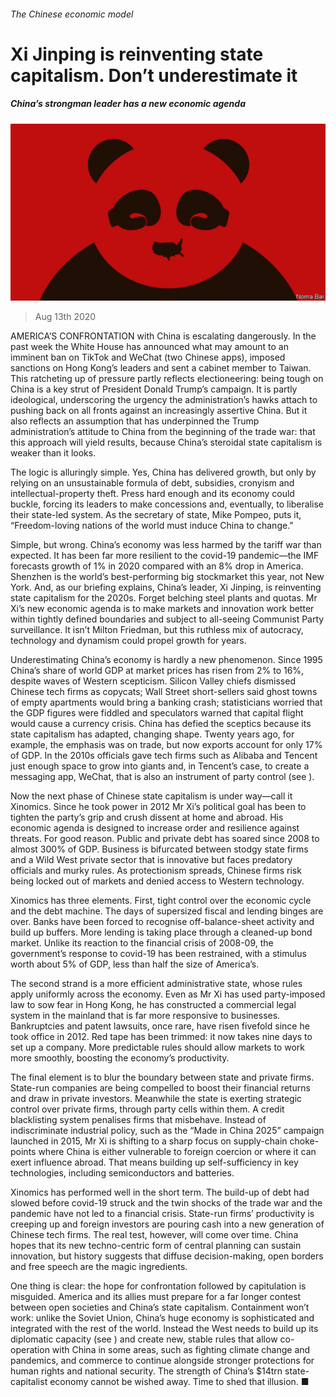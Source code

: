 ###### The Chinese economic model

# Xi Jinping is reinventing state capitalism. Don’t underestimate it 

##### China’s strongman leader has a new economic agenda 

![image](images/20200815_LDD001_0.jpg) 

> Aug 13th 2020 

AMERICA’S CONFRONTATION with China is escalating dangerously. In the past week the White House has announced what may amount to an imminent ban on TikTok and WeChat (two Chinese apps), imposed sanctions on Hong Kong’s leaders and sent a cabinet member to Taiwan. This ratcheting up of pressure partly reflects electioneering: being tough on China is a key strut of President Donald Trump’s campaign. It is partly ideological, underscoring the urgency the administration’s hawks attach to pushing back on all fronts against an increasingly assertive China. But it also reflects an assumption that has underpinned the Trump administration’s attitude to China from the beginning of the trade war: that this approach will yield results, because China’s steroidal state capitalism is weaker than it looks.

The logic is alluringly simple. Yes, China has delivered growth, but only by relying on an unsustainable formula of debt, subsidies, cronyism and intellectual-property theft. Press hard enough and its economy could buckle, forcing its leaders to make concessions and, eventually, to liberalise their state-led system. As the secretary of state, Mike Pompeo, puts it, “Freedom-loving nations of the world must induce China to change.”


Simple, but wrong. China’s economy was less harmed by the tariff war than expected. It has been far more resilient to the covid-19 pandemic—the IMF forecasts growth of 1% in 2020 compared with an 8% drop in America. Shenzhen is the world’s best-performing big stockmarket this year, not New York. And, as our briefing explains, China’s leader, Xi Jinping, is reinventing state capitalism for the 2020s. Forget belching steel plants and quotas. Mr Xi’s new economic agenda is to make markets and innovation work better within tightly defined boundaries and subject to all-seeing Communist Party surveillance. It isn’t Milton Friedman, but this ruthless mix of autocracy, technology and dynamism could propel growth for years.

Underestimating China’s economy is hardly a new phenomenon. Since 1995 China’s share of world GDP at market prices has risen from 2% to 16%, despite waves of Western scepticism. Silicon Valley chiefs dismissed Chinese tech firms as copycats; Wall Street short-sellers said ghost towns of empty apartments would bring a banking crash; statisticians worried that the GDP figures were fiddled and speculators warned that capital flight would cause a currency crisis. China has defied the sceptics because its state capitalism has adapted, changing shape. Twenty years ago, for example, the emphasis was on trade, but now exports account for only 17% of GDP. In the 2010s officials gave tech firms such as Alibaba and Tencent just enough space to grow into giants and, in Tencent’s case, to create a messaging app, WeChat, that is also an instrument of party control (see ).

Now the next phase of Chinese state capitalism is under way—call it Xinomics. Since he took power in 2012 Mr Xi’s political goal has been to tighten the party’s grip and crush dissent at home and abroad. His economic agenda is designed to increase order and resilience against threats. For good reason. Public and private debt has soared since 2008 to almost 300% of GDP. Business is bifurcated between stodgy state firms and a Wild West private sector that is innovative but faces predatory officials and murky rules. As protectionism spreads, Chinese firms risk being locked out of markets and denied access to Western technology.

Xinomics has three elements. First, tight control over the economic cycle and the debt machine. The days of supersized fiscal and lending binges are over. Banks have been forced to recognise off-balance-sheet activity and build up buffers. More lending is taking place through a cleaned-up bond market. Unlike its reaction to the financial crisis of 2008-09, the government’s response to covid-19 has been restrained, with a stimulus worth about 5% of GDP, less than half the size of America’s.

The second strand is a more efficient administrative state, whose rules apply uniformly across the economy. Even as Mr Xi has used party-imposed law to sow fear in Hong Kong, he has constructed a commercial legal system in the mainland that is far more responsive to businesses. Bankruptcies and patent lawsuits, once rare, have risen fivefold since he took office in 2012. Red tape has been trimmed: it now takes nine days to set up a company. More predictable rules should allow markets to work more smoothly, boosting the economy’s productivity.

The final element is to blur the boundary between state and private firms. State-run companies are being compelled to boost their financial returns and draw in private investors. Meanwhile the state is exerting strategic control over private firms, through party cells within them. A credit blacklisting system penalises firms that misbehave. Instead of indiscriminate industrial policy, such as the “Made in China 2025” campaign launched in 2015, Mr Xi is shifting to a sharp focus on supply-chain choke-points where China is either vulnerable to foreign coercion or where it can exert influence abroad. That means building up self-sufficiency in key technologies, including semiconductors and batteries.

Xinomics has performed well in the short term. The build-up of debt had slowed before covid-19 struck and the twin shocks of the trade war and the pandemic have not led to a financial crisis. State-run firms’ productivity is creeping up and foreign investors are pouring cash into a new generation of Chinese tech firms. The real test, however, will come over time. China hopes that its new techno-centric form of central planning can sustain innovation, but history suggests that diffuse decision-making, open borders and free speech are the magic ingredients.

One thing is clear: the hope for confrontation followed by capitulation is misguided. America and its allies must prepare for a far longer contest between open societies and China’s state capitalism. Containment won’t work: unlike the Soviet Union, China’s huge economy is sophisticated and integrated with the rest of the world. Instead the West needs to build up its diplomatic capacity (see ) and create new, stable rules that allow co-operation with China in some areas, such as fighting climate change and pandemics, and commerce to continue alongside stronger protections for human rights and national security. The strength of China’s $14trn state-capitalist economy cannot be wished away. Time to shed that illusion. ■

